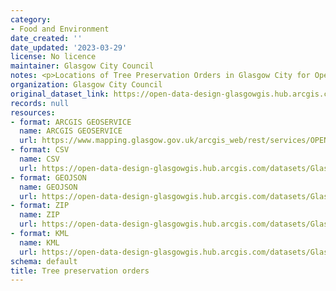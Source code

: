 ```yaml
---
category:
- Food and Environment
date_created: ''
date_updated: '2023-03-29'
license: No licence
maintainer: Glasgow City Council
notes: <p>Locations of Tree Preservation Orders in Glasgow City for Open Data Platform.</p>
organization: Glasgow City Council
original_dataset_link: https://open-data-design-glasgowgis.hub.arcgis.com/maps/GlasgowGIS::tree-preservation-orders
records: null
resources:
- format: ARCGIS GEOSERVICE
  name: ARCGIS GEOSERVICE
  url: https://www.mapping.glasgow.gov.uk/arcgis_web/rest/services/OPEN_DATA/tree_preservation_orders_open_data/MapServer/0
- format: CSV
  name: CSV
  url: https://open-data-design-glasgowgis.hub.arcgis.com/datasets/GlasgowGIS::tree-preservation-orders.csv?outSR=%7B%22latestWkid%22%3A27700%2C%22wkid%22%3A27700%7D
- format: GEOJSON
  name: GEOJSON
  url: https://open-data-design-glasgowgis.hub.arcgis.com/datasets/GlasgowGIS::tree-preservation-orders.geojson?outSR=%7B%22latestWkid%22%3A27700%2C%22wkid%22%3A27700%7D
- format: ZIP
  name: ZIP
  url: https://open-data-design-glasgowgis.hub.arcgis.com/datasets/GlasgowGIS::tree-preservation-orders.zip?outSR=%7B%22latestWkid%22%3A27700%2C%22wkid%22%3A27700%7D
- format: KML
  name: KML
  url: https://open-data-design-glasgowgis.hub.arcgis.com/datasets/GlasgowGIS::tree-preservation-orders.kml?outSR=%7B%22latestWkid%22%3A27700%2C%22wkid%22%3A27700%7D
schema: default
title: Tree preservation orders
---
```

